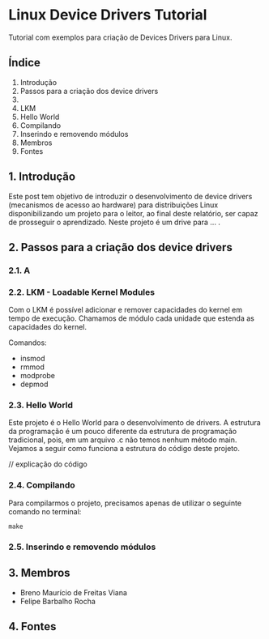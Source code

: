 # Linux Device Drivers Tutorial #

Tutorial com exemplos para criação de Devices Drivers para Linux.

## Índice ##

1. Introdução
2. Passos para a criação dos device drivers
  2. 
  2. LKM
  2. Hello World
  2. Compilando
  2. Inserindo e removendo módulos
3. Membros
4. Fontes

## 1. Introdução ##

Este post tem objetivo de introduzir o desenvolvimento de device drivers (mecanismos de acesso ao hardware) para distribuições Linux disponibilizando um projeto para o leitor, ao final deste relatório, ser capaz de prosseguir o aprendizado. Neste projeto é um drive para ... .

## 2. Passos para a criação dos device drivers ##

### 2.1. A ###

### 2.2. LKM - Loadable Kernel Modules ###

Com o LKM é possível adicionar e remover capacidades do kernel em tempo de execução. Chamamos de módulo cada unidade que estenda as capacidades do kernel.

Comandos:
 * insmod
 * rmmod
 * modprobe
 * depmod

### 2.3. Hello World ###

Este projeto é o Hello World para o desenvolvimento de drivers. A estrutura da programação é um pouco diferente da estrutura de programação tradicional, pois, em um arquivo .c não temos nenhum método main. Vejamos a seguir como funciona a estrutura do código deste projeto.

// explicação do código

### 2.4. Compilando ###

Para compilarmos o projeto, precisamos apenas de utilizar o seguinte comando no terminal:

    make

### 2.5. Inserindo e removendo módulos ###



## 3. Membros ##

* Breno Maurício de Freitas Viana
* Felipe Barbalho Rocha

## 4. Fontes ##
